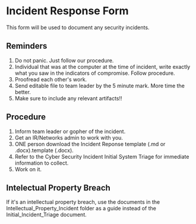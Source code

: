 # Incident Response Form

This form will be used to document any security incidents.

## Reminders

1. Do not panic. Just follow our procedure.
2. Individual that was at the computer at the time of incident, write exactly what you saw in the indicators of compromise. Follow procedure.
3. Proofread each other's work.
4. Send editable file to team leader by the 5 minute mark. More time the better.
5. Make sure to include any relevant artifacts!!

## Procedure

1. Inform team leader or gopher of the incident.
2. Get an IR/Networks admin to work with you.
3. ONE person download the Incident Reponse template (.md or .docx).template (.docx).
4. Refer to the Cyber Security Incident Initial System Triage for immediate information to collect.
5. Work on it.

## Intelectual Property Breach

If it's an intellectual property breach, use the documents in the Intellectual_Property_Incident folder as a guide instead of the Initial_Incident_Triage document.
